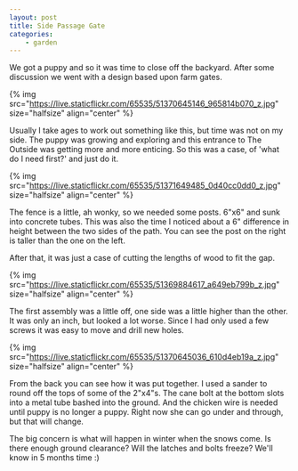 ```yaml
---
layout: post
title: Side Passage Gate
categories:
    - garden
---
```



We got a puppy and so it was time to close off the backyard. After some discussion we went with a design based upon farm gates.




{% img src="https://live.staticflickr.com/65535/51370645146_965814b070_z.jpg"  size="halfsize"  align="center" %}


Usually I take ages to work out something like this, but time was not on my side.  The puppy was growing and exploring and this entrance to The Outside was getting more and more enticing. So this was a case, of 'what do I need first?' and just do it. 




{% img src="https://live.staticflickr.com/65535/51371649485_0d40cc0dd0_z.jpg"  size="halfsize"  align="center" %}


The fence is a little, ah wonky, so we needed some posts.  6"x6" and sunk into concrete tubes.  This was also the time I noticed about a 6" difference in height between the two sides of the path. You can see the post on the right is taller than the one on the left. 




After that, it was just a case of cutting the lengths of wood to fit the gap. 




{% img src="https://live.staticflickr.com/65535/51369884617_a649eb799b_z.jpg"  size="halfsize"  align="center" %}


The first assembly was a little off, one side was a little higher than the other. It was only an inch, but looked a lot worse.  Since I had only used a few screws it was easy to move and drill new holes.




{% img src="https://live.staticflickr.com/65535/51370645036_610d4eb19a_z.jpg"  size="halfsize"  align="center" %}


From the back you can see how it was put together.  I used a sander to round off the tops of some of the 2"x4"s.  The cane bolt at the bottom slots into a metal tube bashed into the ground.  And the chicken wire is needed until puppy is no longer a puppy.  Right now she can go under and through, but that will change.




The big concern is what will happen in winter when the snows come.  Is there enough ground clearance? Will the latches and bolts freeze?  We'll know in 5 months time :)


